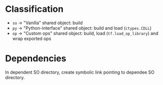 # Classification

* `so` -> "Vanilla" shared object: build
* `py` -> "Python-interface" shared object: build and load (`ctypes.CDLL`)
* `op` -> "Custom ops" shared object: build, load (`tf.load_op_library`) and wrap exported ops

# Dependencies

In dependent SO directory, create symbolic link pointing to dependee SO directory.
